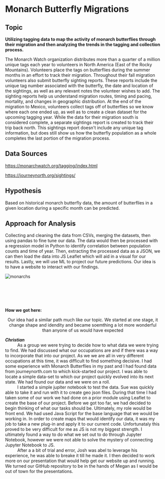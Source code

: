 # Monarch Butterfly Migrations

## Topic 
**Utilizing tagging data to map the activity of monarch butterflies through their migration and then analyzing the trends in the tagging and collection process.**

The Monarch Watch organization distributes more than a quarter of a million unique tags each year to volunteers in North America (East of the Rocky Mountains).  Volunteers place the tags on butterflies during the summer months in an effort to track their migration. Throughout their fall migration volunteers also submit butterfly sighting reports. These reports include the unique tag number associated with the butterfly, the date and location of the sightings, as well as any relevant notes the volunteer wishes to add. The sighting reports help us understand migration routes, timing and pacing, mortality, and changes in geographic distribution. At the end of the migration to Mexico, volunteers collect tags off of butterflies so we know where each one ended up, as well as to create a clean dataset for the upcoming tagging year. While the data for their migration south is considered complete, a separate sightings report is created to track their trip back north. This sightings report doesn't include any unique tag information, but does still show us how the butterfly population as a whole completes the last portion of the migration process. 

## Data Sources
https://monarchwatch.org/tagging/index.html 

https://journeynorth.org/sightings/ 

## Hypothesis
Based on historical monarch butterfly data, the amount of butterflies in a given location during a specific month can be predicted.

## Approach for Analysis

Collecting and cleaning the data from CSVs, merging the datasets, then using pandas to fine tune our data. The data would then be processed with a regression model in Python to identify correlation between population counts and time of year. Then, extracting the processed data as a JSON, we can then load the data into JS Leaflet which will aid in a visual for our results. Lastly, we will use ML to project our future predictions. Our idea is to have a website to interact with our findings.


![monarchs](https://user-images.githubusercontent.com/90050622/153723671-f168629a-0aeb-4a95-a125-49a4b56076de.jpg)

# <br>
**How we got here:<br>**
<p align="center">
Our idea had a similar path much like our topic. We started at one stage, it change shape and idendity and became soemthing a lot more wonderful than anyone of us would have expected
</p> 

**_Christian_**<br>
&nbsp; &nbsp; &nbsp; &nbsp; &nbsp; As a group we were trying to decide how to what data we were trying to find. We had discussed what our occupations are and if there was a way to incorporate that into our project. As we we are all in very different occupations at this time, it was difficult to find something decisive. I had some experience with Monarch Butterflies in my past and I had found data from journeynorth.com to which kick-started our project. I was able to locate a simple data-set to which our project quickly evolved into its next state. We had found our data and we were on a roll.<br>
&nbsp; &nbsp; &nbsp; &nbsp; &nbsp; I started a simple jupiter notebook to test the data. Sue was quickly able to take it and run with it to create geo json files. During that time I had taken some of our work we had done on a prior module using Leaflet to create the base of our project. Before we got too far, we had decided to begin thinking of what our tasks should be. Ultimately, my role would be front end. We had used Java Script for the base language that we would be working in. In order to create maps that would identify our data, it was my job to take a new plug-in and apply it to our current code. Unfortunataly this proved to be very difficult for me as JS is not my biggest strength. I ultimately found a way to do what we set out to do through Jupyter Notebook, however we were not able to solve the mystery of connecting Jupyter Notebook to JS.<br>
&nbsp; &nbsp; &nbsp; &nbsp; &nbsp; After a a bit of trial and error, Josh was abel to leverage his experience, he was able to breake it till he made it. I then decided to work more on our presentation that would help get our website up and running. We turned our GitHub repository to be in the hands of Megan as I would be out of town for the presentations.
